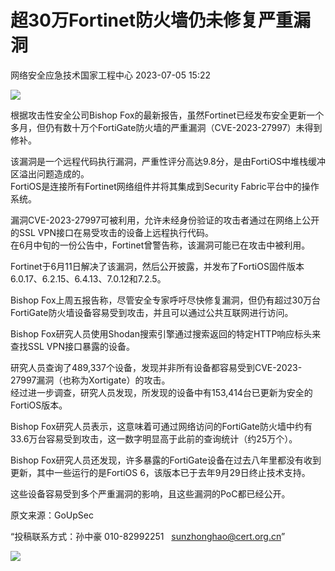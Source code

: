 #  超30万Fortinet防火墙仍未修复严重漏洞   
 网络安全应急技术国家工程中心   2023-07-05 15:22  
  
![](https://mmbiz.qpic.cn/mmbiz_png/GoUrACT176lqz2ia7icXfPp9k6yp7NoUrrlZiap8IdjsPIrQGsjamXiaMND5ICpncBVbIQiar9ibpKiaaxn0ohQibzKf5A/640?wx_fmt=png "")  
  
根据攻击性安全公司Bishop Fox的最新报告，虽然Fortinet已经发布安全更新一个多月，但仍有数十万个FortiGate防火墙的严重漏洞（CVE-2023-27997）未得到修补。  
  
该漏洞是一个远程代码执行漏洞，严重性评分高达9.8分，是由FortiOS中堆栈缓冲区溢出问题造成的。  
FortiOS是连接所有Fortinet网络组件并将其集成到Security Fabric平台中的操作系统。  
  
漏洞CVE-2023-27997可被利用，允许未经身份验证的攻击者通过在网络上公开的SSL VPN接口在易受攻击的设备上远程执行代码。  
在6月中旬的一份公告中，Fortinet曾警告称，该漏洞可能已在攻击中被利用。  
  
Fortinet于6月11日解决了该漏洞，然后公开披露，并发布了FortiOS固件版本6.0.17、6.2.15、6.4.13、7.0.12和7.2.5。  
  
Bishop Fox上周五报告称，尽管安全专家呼吁尽快修复漏洞，但仍有超过30万台FortiGate防火墙设备容易受到攻击，并且可以通过公共互联网进行访问。  
  
Bishop Fox研究人员使用Shodan搜索引擎通过搜索返回的特定HTTP响应标头来查找SSL VPN接口暴露的设备。  
  
研究人员查询了489,337个设备，发现并非所有设备都容易受到CVE-2023-27997漏洞（也称为Xortigate）的攻击。  
经过进一步调查，研究人员发现，所发现的设备中有153,414台已更新为安全的FortiOS版本。  
  
Bishop Fox研究人员表示，这意味着可通过网络访问的FortiGate防火墙中约有33.6万台容易受到攻击，这一数字明显高于此前的查询统计（约25万个）。  
  
Bishop Fox研究人员还发现，许多暴露的FortiGate设备在过去八年里都没有收到更新，其中一些运行的是FortiOS 6，该版本已于去年9月29日终止技术支持。  
  
这些设备容易受到多个严重漏洞的影响，且这些漏洞的PoC都已经公开。  
  
  
  
原文来源：GoUpSec  
  
“投稿联系方式：孙中豪 010-82992251   sunzhonghao@cert.org.cn”  
  
![](https://mmbiz.qpic.cn/mmbiz_jpg/GoUrACT176n1NvL0JsVSB8lNDX2FCGZjW0HGfDVnFao65ic4fx6Rv4qylYEAbia4AU3V2Zz801UlicBcLeZ6gS6tg/640?wx_fmt=jpeg&wxfrom=5&wx_lazy=1&wx_co=1 "")  
  
  
